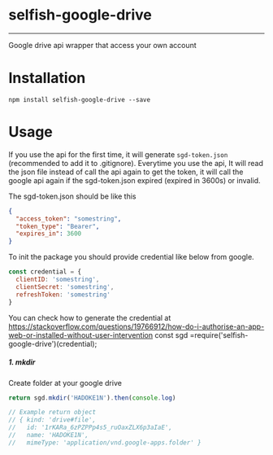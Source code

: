 # selfish-google-drive
-----
Google drive api wrapper that access your own account

# Installation
```
npm install selfish-google-drive --save
```

# Usage
If you use the api for the first time, it will generate `sgd-token.json` (recommended to add it to .gitignore). Everytime you use the api, It will read the json file instead of call the api again to get the token, it will call the google api again if the sgd-token.json expired (expired in 3600s) or invalid.

The sgd-token.json should be like this
```json
{
  "access_token": "somestring",
  "token_type": "Bearer",
  "expires_in": 3600
}
```

To init the package you should provide credential like below from google.
```js
const credential = {
  clientID: 'somestring',
  clientSecret: 'somestring',
  refreshToken: 'somestring'
}
```
You can check how to generate the credential at https://stackoverflow.com/questions/19766912/how-do-i-authorise-an-app-web-or-installed-without-user-intervention
const sgd =require('selfish-google-drive')(credential);

##### 1. mkdir
Create folder at your google drive
```js
return sgd.mkdir('HADOKE1N').then(console.log)

// Example return object
// { kind: 'drive#file',
//   id: '1rKARa_6zPZPPp4s5_ruOaxZLX6p3aIaE',
//   name: 'HADOKE1N',
//   mimeType: 'application/vnd.google-apps.folder' }
```